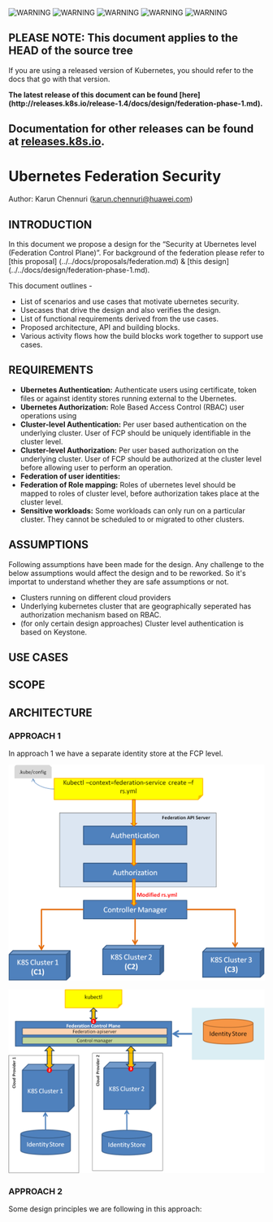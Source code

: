 <!-- BEGIN MUNGE: UNVERSIONED_WARNING -->

<!-- BEGIN STRIP_FOR_RELEASE -->

<img src="http://kubernetes.io/kubernetes/img/warning.png" alt="WARNING"
     width="25" height="25">
<img src="http://kubernetes.io/kubernetes/img/warning.png" alt="WARNING"
     width="25" height="25">
<img src="http://kubernetes.io/kubernetes/img/warning.png" alt="WARNING"
     width="25" height="25">
<img src="http://kubernetes.io/kubernetes/img/warning.png" alt="WARNING"
     width="25" height="25">
<img src="http://kubernetes.io/kubernetes/img/warning.png" alt="WARNING"
     width="25" height="25">

<h2>PLEASE NOTE: This document applies to the HEAD of the source tree</h2>

If you are using a released version of Kubernetes, you should
refer to the docs that go with that version.

<!-- TAG RELEASE_LINK, added by the munger automatically -->
<strong>
The latest release of this document can be found
[here](http://releases.k8s.io/release-1.4/docs/design/federation-phase-1.md).

Documentation for other releases can be found at
[releases.k8s.io](http://releases.k8s.io).
</strong>
--

<!-- END STRIP_FOR_RELEASE -->

<!-- END MUNGE: UNVERSIONED_WARNING -->

# Ubernetes Federation Security

Author: Karun Chennuri (karun.chennuri@huawei.com)

## INTRODUCTION

In this document we propose a design for the “Security at Ubernetes level (Federation Control Plane)”. For background of the federation please refer to [this proposal] (../../docs/proposals/federation.md) & [this design] (../../docs/design/federation-phase-1.md). 

This document outlines -

* List of scenarios and use cases that motivate ubernetes security.
* Usecases that drive the design and also verifies the design.
* List of functional requirements derived from the use cases.
* Proposed architecture, API and building blocks.
* Various activity flows how the build blocks work together to support use cases.

## REQUIREMENTS

+ **Ubernetes Authentication:** Authenticate users using certificate, token files or against identity stores running external to the Ubernetes.
+ **Ubernetes Authorization:** Role Based Access Control (RBAC) user operations using 
+ **Cluster-level Authentication:** Per user based authentication on the underlying cluster. User of FCP should be uniquely identifiable in the cluster level.
+ **Cluster-level Authorization:** Per user based authorization on the underlying cluster. User of FCP should be authorized at the cluster level before allowing user to perform an operation.
+ **Federation of user identities:** 
+ **Federation of Role mapping:** Roles of ubernetes level should be mapped to roles of cluster level, before authorization takes place at the cluster level.
+ **Sensitive workloads:** Some workloads can only run on a particular cluster. They cannot be scheduled to or migrated to other clusters. 

## ASSUMPTIONS

Following assumptions have been made for the design. Any challenge to the below assumptions would affect the design and to be reworked.
So it's importat to understand whether they are safe assumptions or not.
* Clusters running on different cloud providers
* Underlying kubernetes cluster that are geographically seperated has authorization mechanism based on RBAC.
* (for only certain design approaches) Cluster level authentication is based on Keystone.


## USE CASES

## SCOPE

## ARCHITECTURE

### APPROACH 1
In approach 1 we have a separate identity store at the FCP level. 

![Federation Security Architecture](FCP_authn_authz_flow.png)

![FCP security flow](FCP_Design_1.png)

### APPROACH 2


Some design principles we are following in this approach:



